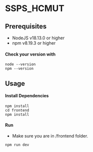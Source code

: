 # SSPS_HCMUT
## Prerequisites
- NodeJS v18.13.0 or higher
- npm v8.19.3 or higher
#### Check your version with
```
node --version
npm --version
```

## Usage
#### Install Dependencies
```
npm install 
cd frontend
npm install
```
#### Run
- Make sure you are in /frontend folder.
```
npm run dev
```

